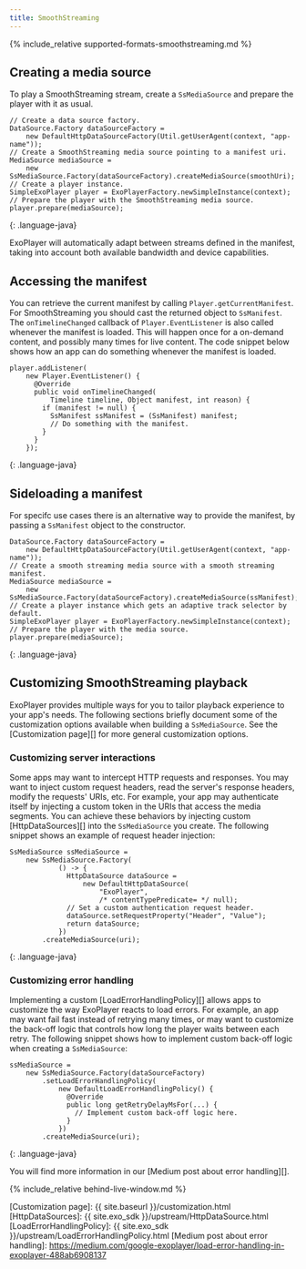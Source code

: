 ```yaml
---
title: SmoothStreaming
---
```


{% include_relative supported-formats-smoothstreaming.md %}

## Creating a media source ##

To play a SmoothStreaming stream, create a `SsMediaSource` and prepare the
player with it as usual.

~~~
// Create a data source factory.
DataSource.Factory dataSourceFactory =
    new DefaultHttpDataSourceFactory(Util.getUserAgent(context, "app-name"));
// Create a SmoothStreaming media source pointing to a manifest uri.
MediaSource mediaSource =
    new SsMediaSource.Factory(dataSourceFactory).createMediaSource(smoothUri);
// Create a player instance.
SimpleExoPlayer player = ExoPlayerFactory.newSimpleInstance(context);
// Prepare the player with the SmoothStreaming media source.
player.prepare(mediaSource);
~~~
{: .language-java}

ExoPlayer will automatically adapt between streams defined in the manifest,
taking into account both available bandwidth and device capabilities.

## Accessing the manifest ##

You can retrieve the current manifest by calling `Player.getCurrentManifest`.
For SmoothStreaming you should cast the returned object to `SsManifest`. The
`onTimelineChanged` callback of `Player.EventListener` is also called whenever
the manifest is loaded. This will happen once for a on-demand content, and
possibly many times for live content. The code snippet below shows how an app
can do something whenever the manifest is loaded.

~~~
player.addListener(
    new Player.EventListener() {
      @Override
      public void onTimelineChanged(
          Timeline timeline, Object manifest, int reason) {
        if (manifest != null) {
          SsManifest ssManifest = (SsManifest) manifest;
          // Do something with the manifest.
        }
      }
    });
~~~
{: .language-java}

## Sideloading a manifest ##

For specifc use cases there is an alternative way to provide the manifest, by
passing a `SsManifest` object to the constructor.

~~~
DataSource.Factory dataSourceFactory =
    new DefaultHttpDataSourceFactory(Util.getUserAgent(context, "app-name"));
// Create a smooth streaming media source with a smooth streaming  manifest.
MediaSource mediaSource =
    new SsMediaSource.Factory(dataSourceFactory).createMediaSource(ssManifest);
// Create a player instance which gets an adaptive track selector by default.
SimpleExoPlayer player = ExoPlayerFactory.newSimpleInstance(context);
// Prepare the player with the media source.
player.prepare(mediaSource);
~~~
{: .language-java}

## Customizing SmoothStreaming playback ##

ExoPlayer provides multiple ways for you to tailor playback experience to your
app's needs. The following sections briefly document some of the customization
options available when building a `SsMediaSource`. See the
[Customization page][] for more general customization options.

### Customizing server interactions ###

Some apps may want to intercept HTTP requests and responses. You may want to
inject custom request headers, read the server's response headers, modify the
requests' URIs, etc. For example, your app may authenticate itself by injecting
a custom token in the URIs that access the media segments. You can achieve these
behaviors by injecting custom [HttpDataSources][] into the `SsMediaSource` you
create. The following snippet shows an example of request header injection:

~~~
SsMediaSource ssMediaSource =
    new SsMediaSource.Factory(
            () -> {
              HttpDataSource dataSource =
                  new DefaultHttpDataSource(
                      "ExoPlayer",
                      /* contentTypePredicate= */ null);
              // Set a custom authentication request header.
              dataSource.setRequestProperty("Header", "Value");
              return dataSource;
            })
        .createMediaSource(uri);
~~~
{: .language-java}

### Customizing error handling ###

Implementing a custom [LoadErrorHandlingPolicy][] allows apps to customize the
way ExoPlayer reacts to load errors. For example, an app may want fail fast
instead of retrying many times, or may want to customize the back-off logic that
controls how long the player waits between each retry. The following snippet
shows how to implement custom back-off logic when creating a `SsMediaSource`:

~~~
ssMediaSource =
    new SsMediaSource.Factory(dataSourceFactory)
        .setLoadErrorHandlingPolicy(
            new DefaultLoadErrorHandlingPolicy() {
              @Override
              public long getRetryDelayMsFor(...) {
                // Implement custom back-off logic here.
              }
            })
        .createMediaSource(uri);
~~~
{: .language-java}

You will find more information in our [Medium post about error handling][].

{% include_relative behind-live-window.md %}

[Customization page]: {{ site.baseurl }}/customization.html
[HttpDataSources]: {{ site.exo_sdk }}/upstream/HttpDataSource.html
[LoadErrorHandlingPolicy]: {{ site.exo_sdk }}/upstream/LoadErrorHandlingPolicy.html
[Medium post about error handling]: https://medium.com/google-exoplayer/load-error-handling-in-exoplayer-488ab6908137

